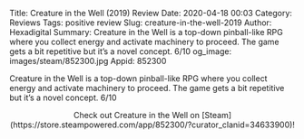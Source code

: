 Title: Creature in the Well (2019) Review
Date: 2020-04-18 00:03
Category: Reviews
Tags: positive review
Slug: creature-in-the-well-2019
Author: Hexadigital
Summary: Creature in the Well is a top-down pinball-like RPG where you collect energy and activate machinery to proceed. The game gets a bit repetitive but it’s a novel concept. 6/10
og_image: images/steam/852300.jpg
Appid: 852300

Creature in the Well is a top-down pinball-like RPG where you collect energy and activate machinery to proceed. The game gets a bit repetitive but it’s a novel concept. 6/10

<center>Check out Creature in the Well on [Steam](https://store.steampowered.com/app/852300/?curator_clanid=34633900)!</center>
